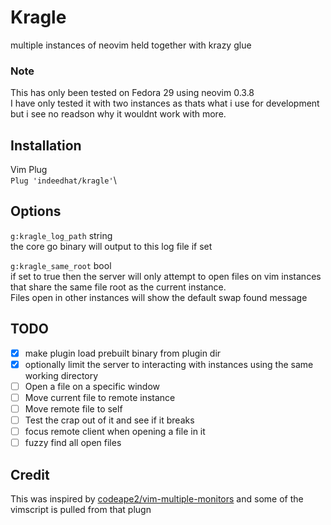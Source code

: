 # Kragle
multiple instances of neovim held together with krazy glue

### Note
This has only been tested on Fedora 29 using neovim 0.3.8\
I have only tested it with two instances as thats what i use for development but i see no readson why
it wouldnt work with more.

## Installation
Vim Plug\
`Plug 'indeedhat/kragle'`\

## Options
`g:kragle_log_path` string\
the core go binary will output to this log file if set

`g:kragle_same_root` bool\
if set to true then the server will only attempt to open files on vim instances that share the same file root
as the current instance.\
Files open in other instances will show the default swap found message

## TODO
- [x] make plugin load prebuilt binary from plugin dir
- [x] optionally limit the server to interacting with instances using the same working directory
- [ ] Open a file on a specific window
- [ ] Move current file to remote instance
- [ ] Move remote file to self
- [ ] Test the crap out of it and see if it breaks
- [ ] focus remote client when opening a file in it
- [ ] fuzzy find all open files

## Credit
This was inspired by [codeape2/vim-multiple-monitors](https://github.com/codeape2/vim-multiple-monitors) and some
of the vimscript is pulled from that plugn
